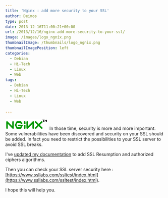 ```yaml
---
title: 'Nginx : add more security to your SSL'
author: Deimos
type: post
date: 2013-12-16T11:00:21+00:00
url: /2013/12/16/nginx-add-more-security-to-your-ssl/
image: /images/logo_ngnix.png
thumbnailImage: /thumbnails/logo_ngnix.png
thumbnailImagePosition: left
categories:
  - Debian
  - Hi-Tech
  - Linux
  - Web
tags:
  - Debian
  - Hi-Tech
  - Linux
  - Web

---
```

![Nginx-logo](/images/logo_ngnix.png)
In those time, security is more and more important. Some vulnerabilities have been discovered and security on your SSL should be added. In fact you need to restrict the possibilities to your SSL server to avoid SSL breaks.

I've [updated my documentation][1] to add SSL Resumption and authorized ciphers algorithms.

Then you can check your SSL server security here : [https://www.ssllabs.com/ssltest/index.html](https://www.ssllabs.com/ssltest/index.html).

I hope this will help you.

 [1]: http://wiki.deimos.fr/Nginx_:_Installation_et_configuration_d%27une_alternative_d%27Apache#SSL "SSL Nginx"